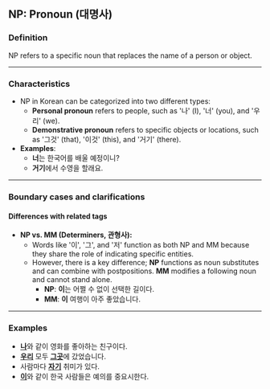 ## NP: Pronoun (대명사)

### Definition
NP refers to a specific noun that replaces the name of a person or object.

---

### Characteristics
- NP in Korean can be categorized into two different types:
  - **Personal pronoun** refers to people, such as '나' (I), '너' (you), and '우리' (we).
  - **Demonstrative pronoun** refers to specific objects or locations, such as '그것' (that), '이것' (this), and '거기' (there).
- **Examples**:
    - **너**는 한국어를 배울 예정이니?
    - **거기**에서 수영을 할래요.

---

### Boundary cases and clarifications

#### Differences with related tags
- **NP vs. MM (Determiners, 관형사):**
    - Words like '이', '그', and '저' function as both NP and MM because they share the role of indicating specific entities.
    - However, there is a key difference; **NP** functions as noun substitutes and can combine with postpositions. **MM** modifies a following noun and cannot stand alone.
        - **NP**: **이**는 어쩔 수 없이 선택한 길이다.
        - **MM**: **이** 여행이 아주 좋았습니다.

---

### Examples
- <ins>**나**</ins>와 같이 영화를 좋아하는 친구이다.
- <ins>**우리**</ins> 모두 <ins>**그곳**</ins>에 갔었습니다.
- 사람마다 <ins>**자기**</ins> 취미가 있다.
- <ins>**이**</ins>와 같이 한국 사람들은 예의를 중요시한다.
